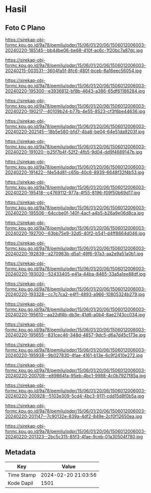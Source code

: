 # Hasil

## Foto C Plano

https://sirekap-obj-formc.kpu.go.id/9a78/pemilu/pdpr/15/06/01/20/06/1506012006003-20240220-185145--bb44be06-be68-410f-ac6c-1f20bc7a87dc.jpg

https://sirekap-obj-formc.kpu.go.id/9a78/pemilu/pdpr/15/06/01/20/06/1506012006003-20240215-003531--3604fa5f-8fc6-480f-bceb-8a16eec56054.jpg

https://sirekap-obj-formc.kpu.go.id/9a78/pemilu/pdpr/15/06/01/20/06/1506012006003-20240220-195300--e3936812-bf8b-4643-a386-65df61186284.jpg

https://sirekap-obj-formc.kpu.go.id/9a78/pemilu/pdpr/15/06/01/20/06/1506012006003-20240220-190217--40109b24-b77b-4e55-8523-cf3f6be44636.jpg

https://sirekap-obj-formc.kpu.go.id/9a78/pemilu/pdpr/15/06/01/20/06/1506012006003-20240220-202145--18b5e580-bfd7-4ba6-be04-64e51da9203f.jpg

https://sirekap-obj-formc.kpu.go.id/9a78/pemilu/pdpr/15/06/01/20/06/1506012006003-20240220-191020--b25f7b4f-52f2-4fb5-9d04-dd9f4689147b.jpg

https://sirekap-obj-formc.kpu.go.id/9a78/pemilu/pdpr/15/06/01/20/06/1506012006003-20240220-191422--f4e54d81-c65b-40c6-8939-6648f32f4b53.jpg

https://sirekap-obj-formc.kpu.go.id/9a78/pemilu/pdpr/15/06/01/20/06/1506012006003-20240220-195418--c4769112-977a-4f55-8196-f09f50b69d17.jpg

https://sirekap-obj-formc.kpu.go.id/9a78/pemilu/pdpr/15/06/01/20/06/1506012006003-20240220-195506--64ccbe0f-140f-4acf-a4b5-b26a9e06d8ca.jpg

https://sirekap-obj-formc.kpu.go.id/9a78/pemilu/pdpr/15/06/01/20/06/1506012006003-20240220-192700--63bb75e9-32d5-40f2-b541-d4ff8664d046.jpg

https://sirekap-obj-formc.kpu.go.id/9a78/pemilu/pdpr/15/06/01/20/06/1506012006003-20240220-192839--a270983b-d5a1-49f6-97a3-aa2e9a51a0b1.jpg

https://sirekap-obj-formc.kpu.go.id/9a78/pemilu/pdpr/15/06/01/20/06/1506012006003-20240220-193020--52433405-e41a-44ba-8465-33a5a1ee88df.jpg

https://sirekap-obj-formc.kpu.go.id/9a78/pemilu/pdpr/15/06/01/20/06/1506012006003-20240220-193328--cc7c7ca2-e4f1-4893-a966-10805324b279.jpg

https://sirekap-obj-formc.kpu.go.id/9a78/pemilu/pdpr/15/06/01/20/06/1506012006003-20240220-195610--aa22df4b-db3e-41d6-a0b4-8ae2743cc034.jpg

https://sirekap-obj-formc.kpu.go.id/9a78/pemilu/pdpr/15/06/01/20/06/1506012006003-20240220-195655--831cec46-348d-4857-9dc5-d6a7d45c173e.jpg

https://sirekap-obj-formc.kpu.go.id/9a78/pemilu/pdpr/15/06/01/20/06/1506012006003-20240220-195938--9b027830-4fae-4161-b13e-6c9f2410e272.jpg

https://sirekap-obj-formc.kpu.go.id/9a78/pemilu/pdpr/15/06/01/20/06/1506012006003-20240220-200708--e89864fa-95eb-4bc1-9988-4c0b7927f85a.jpg

https://sirekap-obj-formc.kpu.go.id/9a78/pemilu/pdpr/15/06/01/20/06/1506012006003-20240220-200928--5103e309-5cd4-4bc3-9111-cdd15d8f0b5a.jpg

https://sirekap-obj-formc.kpu.go.id/9a78/pemilu/pdpr/15/06/01/20/06/1506012006003-20240220-201147--7c90132e-839a-4df2-849e-2cf0f12650ea.jpg

https://sirekap-obj-formc.kpu.go.id/9a78/pemilu/pdpr/15/06/01/20/06/1506012006003-20240220-201323--2bc5c315-85f3-4fae-9ceb-01a30504f780.jpg


## Metadata

| Key        | Value               |
| ---------- | ------------------- |
| Time Stamp | 2024-02-20 21:03:56 |
| Kode Dapil | 1501                |



